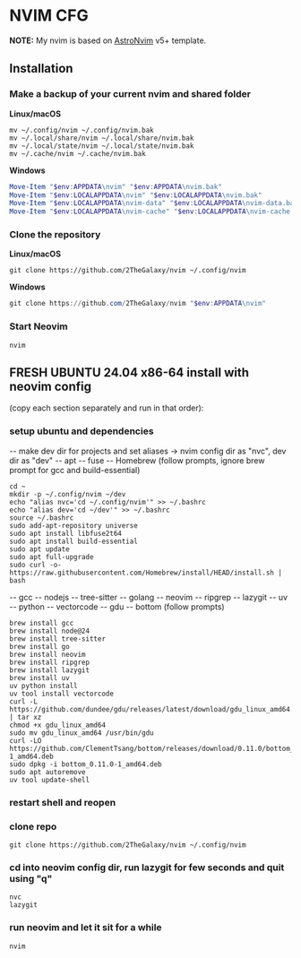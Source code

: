 # NVIM CFG

**NOTE:** My nvim is based on [AstroNvim](https://github.com/AstroNvim/AstroNvim) v5+ template.

## Installation

### Make a backup of your current nvim and shared folder

**Linux/macOS**
```shell
mv ~/.config/nvim ~/.config/nvim.bak
mv ~/.local/share/nvim ~/.local/share/nvim.bak
mv ~/.local/state/nvim ~/.local/state/nvim.bak
mv ~/.cache/nvim ~/.cache/nvim.bak
```

**Windows**
```powershell
Move-Item "$env:APPDATA\nvim" "$env:APPDATA\nvim.bak"
Move-Item "$env:LOCALAPPDATA\nvim" "$env:LOCALAPPDATA\nvim.bak"
Move-Item "$env:LOCALAPPDATA\nvim-data" "$env:LOCALAPPDATA\nvim-data.bak"
Move-Item "$env:LOCALAPPDATA\nvim-cache" "$env:LOCALAPPDATA\nvim-cache.bak"
```

### Clone the repository

**Linux/macOS**
```shell
git clone https://github.com/2TheGalaxy/nvim ~/.config/nvim
```

**Windows**
```powershell
git clone https://github.com/2TheGalaxy/nvim "$env:APPDATA\nvim"
```

### Start Neovim

```shell
nvim
```


## FRESH UBUNTU 24.04 x86-64 install with neovim config
(copy each section separately and run in that order):

### setup ubuntu and dependencies
-- make dev dir for projects and set aliases -> nvim config dir as "nvc", dev dir as "dev"
-- apt
-- fuse
-- Homebrew
(follow prompts, ignore brew prompt for gcc and build-essential)
```
cd ~
mkdir -p ~/.config/nvim ~/dev
echo "alias nvc='cd ~/.config/nvim'" >> ~/.bashrc
echo "alias dev='cd ~/dev'" >> ~/.bashrc
source ~/.bashrc
sudo add-apt-repository universe
sudo apt install libfuse2t64
sudo apt install build-essential
sudo apt update
sudo apt full-upgrade
sudo curl -o- https://raw.githubusercontent.com/Homebrew/install/HEAD/install.sh | bash
```
-- gcc
-- nodejs
-- tree-sitter
-- golang
-- neovim
-- ripgrep
-- lazygit
-- uv
-- python
-- vectorcode
-- gdu
-- bottom
(follow prompts)
```
brew install gcc
brew install node@24
brew install tree-sitter
brew install go
brew install neovim
brew install ripgrep
brew install lazygit
brew install uv
uv python install
uv tool install vectorcode
curl -L https://github.com/dundee/gdu/releases/latest/download/gdu_linux_amd64.tgz | tar xz
chmod +x gdu_linux_amd64
sudo mv gdu_linux_amd64 /usr/bin/gdu
curl -LO https://github.com/ClementTsang/bottom/releases/download/0.11.0/bottom_0.11.0-1_amd64.deb
sudo dpkg -i bottom_0.11.0-1_amd64.deb
sudo apt autoremove
uv tool update-shell
```
### restart shell and reopen

### clone repo
```
git clone https://github.com/2TheGalaxy/nvim ~/.config/nvim
```
### cd into neovim config dir, run lazygit for few seconds and quit using "q"
```
nvc
lazygit
```
### run neovim and let it sit for a while
```
nvim
```

